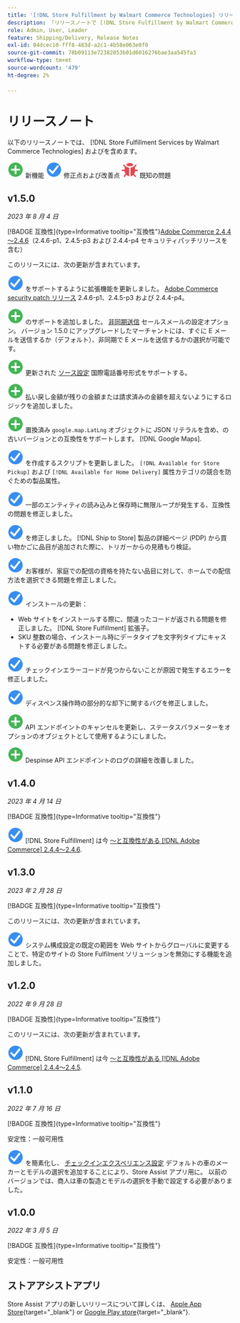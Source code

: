 ```yaml
---
title: '[!DNL Store Fulfillment by Walmart Commerce Technologies] リリースノート'
description: 「リリースノートで [!DNL Store Fulfillment by Walmart Commerce Technologies] リリース。」
role: Admin, User, Leader
feature: Shipping/Delivery, Release Notes
exl-id: 04dcec10-fff8-483d-a2c1-4b58e063e0f0
source-git-commit: 78b09113e72382053b01d6016276bae3aa545fa3
workflow-type: tm+mt
source-wordcount: '479'
ht-degree: 2%

---
```


# リリースノート

以下のリリースノートでは、 [!DNL Store Fulfillment Services by Walmart Commerce Technologies] およびを含めます。

![新規](../assets/new.svg) 新機能
![修正された問題](../assets/fix.svg) 修正点および改善点
![既知の問題](../assets/bug.svg) 既知の問題

## v1.5.0

*2023 年 8 月 4 日*

[!BADGE 互換性]{type=Informative tooltip="互換性"}[Adobe Commerce 2.4.4～2.4.6](https://experienceleague.adobe.com/docs/commerce-operations/release/product-availability.html)（2.4.6-p1、2.4.5-p3 および 2.4.4-p4 セキュリティパッチリリースを含む）

このリリースには、次の更新が含まれています。

![新規](../assets/fix.svg) をサポートするように拡張機能を更新しました。 [Adobe Commerce security patch リリース](https://experienceleague.adobe.com/docs/commerce-operations/release/notes/security-patches/overview.html) 2.4.6-p1、2.4.5-p3 および 2.4.4-p4。

![新規](../assets/new.svg)<!-- WMTP-918 --> のサポートを追加しました。 [非同期送信](sales-emails.md) セールスメールの設定オプション。 バージョン 1.5.0 にアップグレードしたマーチャントには、すぐに E メールを送信するか（デフォルト）、非同期で E メールを送信するかの選択が可能です。

![新規](../assets/new.svg)<!-- WMTP-916--> 更新された [ソース設定](merchant-store-configuration.md) 国際電話番号形式をサポートする。

![新規](../assets/new.svg) 払い戻し金額が残りの金額または請求済みの金額を超えないようにするロジックを追加しました。

![新規](../assets/new.svg)<!-- WMTP-882 --> 置換済み `google.map.LatLng` オブジェクトに JSON リテラルを含め、の古いバージョンとの互換性をサポートします。 [!DNL Google Maps].

![修正された問題](../assets/fix.svg)<!-- WMTP- --> を作成するスクリプトを更新しました。 `[!DNL Available for Store Pickup]` および `[!DNL Available for Home Delivery]` 属性カテゴリの競合を防ぐための製品属性。

![修正された問題](../assets/fix.svg)<!-- WMTP-915 --> 一部のエンティティの読み込みと保存時に無限ループが発生する、互換性の問題を修正しました。

![修正された問題](../assets/fix.svg)<!-- WMTP-921 --> を修正しました。 [!DNL Ship to Store] 製品の詳細ページ (PDP) から買い物かごに品目が追加された際に、トリガーからの見積もり検証。

![修正された問題](../assets/fix.svg)<!-- WMTP- 932 --> お客様が、家庭での配信の資格を持たない品目に対して、ホームでの配信方法を選択できる問題を修正しました。

![修正された問題](../assets/fix.svg) インストールの更新：

- <!-- WMTP-880--> Web サイトをインストールする際に、間違ったコードが返される問題を修正しました。 [!DNL Store Fulfillment] 拡張子。

- <!-- WMTP-878--> SKU 整数の場合、インストール時にデータタイプを文字列タイプにキャストする必要がある問題を修正しました。

![修正された問題](../assets/fix.svg)<!-- WMTP-915--> チェックインエラーコードが見つからないことが原因で発生するエラーを修正しました。

![修正された問題](../assets/fix.svg)<!-- WMTP-932 --> ディスペンス操作時の部分的な却下に関するバグを修正しました。

![新規](../assets/new.svg)<!-- WMTP-953 --> API エンドポイントのキャンセルを更新し、ステータスパラメーターをオプションのオブジェクトとして使用するようにしました。

![新規](../assets/new.svg)<!-- WMTP-960 --> Despinse API エンドポイントのログの詳細を改善しました。

## v1.4.0

*2023 年 4 月 14 日*

[!BADGE 互換性]{type=Informative tooltip="互換性"}

![新規](../assets/fix.svg) [!DNL Store Fulfillment] は今 [～と互換性がある [!DNL Adobe Commerce] 2.4.4～2.4.6](https://experienceleague.adobe.com/docs/commerce-operations/release/product-availability.html).


## v1.3.0

*2023 年 2 月 28 日*

[!BADGE 互換性]{type=Informative tooltip="互換性"}

このリリースには、次の更新が含まれています。

![新規](../assets/fix.svg)<!-- WMTP-795 --> システム構成設定の既定の範囲を Web サイトからグローバルに変更することで、特定のサイトの Store Fulfilment ソリューションを無効にする機能を追加しました。

## v1.2.0

*2022 年 9 月 28 日*

[!BADGE 互換性]{type=Informative tooltip="互換性"}

このリリースには、次の更新が含まれています。

![新規](../assets/fix.svg) [!DNL Store Fulfillment] は今 [～と互換性がある [!DNL Adobe Commerce] 2.4.4～2.4.5](https://experienceleague.adobe.com/docs/commerce-operations/release/product-availability.html).


## v1.1.0

*2022 年 7 月 16 日*

[!BADGE 互換性]{type=Informative tooltip="互換性"}

安定性：一般可用性

![新規](../assets/fix.svg)<!-- WMTP-731 --> を簡素化し、 [チェックインエクスペリエンス設定](check-in-experience-setup.md) デフォルトの車のメーカーとモデルの選択を追加することにより、Store Assist アプリ用に。 以前のバージョンでは、商人は車の製造とモデルの選択を手動で設定する必要がありました。

## v1.0.0

*2022 年 3 月 5 日*

[!BADGE 互換性]{type=Informative tooltip="互換性"}

安定性：一般可用性

## ストアアシストアプリ

Store Assist アプリの新しいリリースについて詳しくは、 [Apple App Store](https://apps.apple.com/us/app/store-assist-by-walmart/id1609281539){target="_blank"} or [Google Play store](https://play.google.com/store/apps/details?id=com.walmart.faas.storeassist){target="_blank"}.
